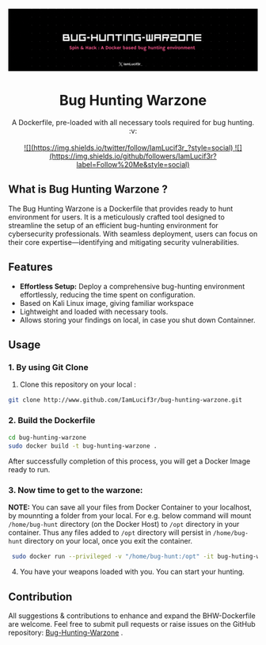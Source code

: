 ![](assets/banner.gif)
<div align = "center"> <h1> Bug Hunting Warzone   </h1>	
A Dockerfile, pre-loaded with all necessary tools required for bug hunting. :v:
</div>

<br>
<a href=https://twitter.com/IamLucif3r_>
	
<div align = "center">
![](https://img.shields.io/twitter/follow/IamLucif3r_?style=social) </a>    <a href=https://github.com/IamLucif3r> ![](https://img.shields.io/github/followers/IamLucif3r?label=Follow%20Me&style=social) </a> </div>


## What is Bug Hunting Warzone ?

The Bug Hunting Warzone is a Dockerfile that provides ready to hunt environment for users. It is a meticulously crafted tool designed to streamline the setup of an efficient bug-hunting environment for cybersecurity professionals. With seamless deployment, users can focus on their core expertise—identifying and mitigating security vulnerabilities.

## Features

- **Effortless Setup:** Deploy a comprehensive bug-hunting environment effortlessly, reducing the time spent on configuration.
- Based on Kali Linux image, giving familiar workspace
- Lightweight and loaded with necessary tools. 
- Allows storing your findings on local, in case you shut down Containner.


## Usage

### 1. By using Git Clone

1. Clone this repository on your local :

```bash
git clone http://www.github.com/IamLucif3r/bug-hunting-warzone.git
```
### 2. Build the Dockerfile

```bash
cd bug-hunting-warzone
sudo docker build -t bug-hunting-warzone .
```
After successfully completion of this process, you will get a Docker Image ready to run. 

### 3. Now time to get to the warzone:

**NOTE:** You can save all your files from Docker Container to your localhost, by mounnting a folder from your local. For e.g. below command will mount `/home/bug-hunt` directory (on the Docker Host) to `/opt` directory in your container. Thus any files added to `/opt` directory will persist in `/home/bug-hunt` directory on your local, once you exit the container. 

```bash
 sudo docker run --privileged -v "/home/bug-hunt:/opt" -it bug-huting-warzone bash
```

4. You have your weapons loaded with you. You can start your hunting. 

## Contribution

All suggestions & contributions to enhance and expand the BHW-Dockerfile are welcome. Feel free to submit pull requests or raise issues on the GitHub repository: [Bug-Hunting-Warzone](https://github.com/IamLucif3r/bug-hunting-warzone) .